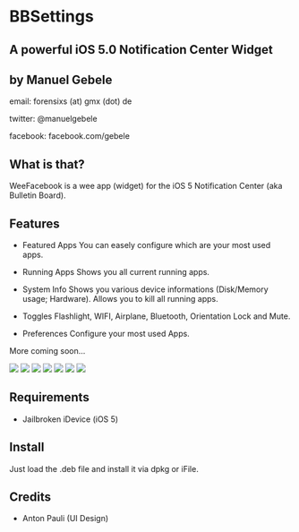 BBSettings
===============
A powerful iOS 5.0 Notification Center Widget
---------------------------------------------

by Manuel Gebele
----------------

email: forensixs (at) gmx (dot) de

twitter: @manuelgebele

facebook: facebook.com/gebele


What is that?
-------------

WeeFacebook is a wee app (widget) for the iOS 5 Notification Center 
(aka Bulletin Board).

Features
--------

* Featured Apps
You can easely configure which are your most used apps.

* Running Apps
Shows you all current running apps.

* System Info
Shows you various device informations (Disk/Memory usage; Hardware).
Allows you to kill all running apps.

* Toggles
Flashlight, WIFI, Airplane, Bluetooth, Orientation Lock and Mute.

* Preferences
Configure your most used Apps.

More coming soon…

[![](http://img828.imageshack.us/img828/5232/86786518.png)](http://img828.imageshack.us/img828/5232/86786518.png)
[![](http://img52.imageshack.us/img52/9373/96496533.png)](http://img52.imageshack.us/img52/9373/96496533.png)
[![](http://img843.imageshack.us/img843/8145/43561005.png)](http://img843.imageshack.us/img843/8145/43561005.png)
[![](http://img42.imageshack.us/img42/5853/54254291.png)](http://img42.imageshack.us/img42/5853/54254291.png)
[![](http://img269.imageshack.us/img269/7761/66896778.png)](http://img269.imageshack.us/img269/7761/66896778.png)
[![](http://img842.imageshack.us/img842/6509/70190624.png)](http://img842.imageshack.us/img842/6509/70190624.png)
[![](http://img16.imageshack.us/img16/1001/72154846.png)](http://img16.imageshack.us/img16/1001/72154846.png)

Requirements
------------

* Jailbroken iDevice (iOS 5)

Install
-------

Just load the .deb file and install it via dpkg or iFile.<br />

Credits
--------

* Anton Pauli (UI Design)

